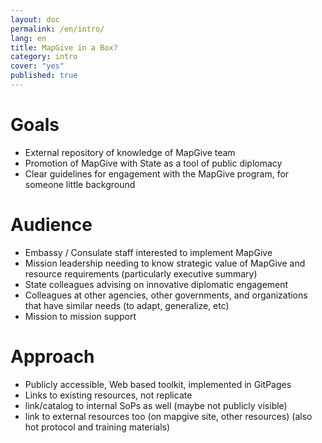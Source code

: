 ```yaml
---
layout: doc
permalink: /en/intro/
lang: en
title: MapGive in a Box?
category: intro
cover: "yes"
published: true
---
```


# Goals

* External repository of knowledge of MapGive team
* Promotion of MapGive with State as a tool of public diplomacy
* Clear guidelines for engagement with the MapGive program, for someone little background

# Audience

* Embassy / Consulate staff interested to implement MapGive
* Mission leadership needing to know strategic value of MapGive and resource requirements (particularly executive summary)
* State colleagues advising on innovative diplomatic engagement
* Colleagues at other agencies, other governments, and organizations that have similar needs (to adapt, generalize, etc)
* Mission to mission support

# Approach

* Publicly accessible, Web based toolkit, implemented in GitPages
* Links to existing resources, not replicate
* link/catalog to internal SoPs as well (maybe not publicly visible)
* link to external resources too (on mapgive site, other resources) (also hot protocol and training materials)

